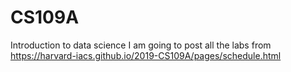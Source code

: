 # CS109A
Introduction to data science
I am going to post all the labs from https://harvard-iacs.github.io/2019-CS109A/pages/schedule.html
